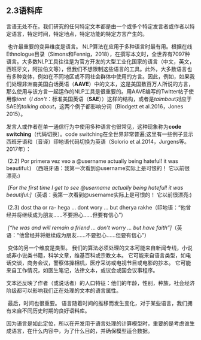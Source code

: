 ## 2.3语料库    

​	言语无处不在。我们研究的任何特定文本都是由一个或多个特定发言者或作者以特定语言，特定时间，特定地点，特定功能的特定方言产生的。

​	也许最重要的变异维度是语言。 NLP算法在应用于多种语言时最有用。根据在线Ethnologue目录（Simons和Fennig，2018），在撰写本文时，全世界有7097种语言。大多数NLP工具往往是为官方开发的大型工业化国家的语言（中文，英文，西班牙文，阿拉伯文等），但我们不想限制这些语言的工具。此外，大多数语言也有多种变体，例如在不同地区或不同社会群体中使用的方言。因此，例如，如果我们处理非洲裔美国白话英语（**AAVE**）中的文本，这是美国数百万人所说的方言，那么使用与该方言一起运作的NLP工具是很重要的。用AAVE编写的Twitter帖子使用像*iont*（*I don't*：标准美国英语（**SAE**））这样的结构，或者是*talmbou*t对应于SAE的*talking about*，这两个例子都影响分词（Blodgett et al.2016，Jones 2015）。

​	发言人或作者在单一通信行为中使用多种语言也很常见，这种现象称为**code switching**（代码切换）。code switching在全世界非常普遍;这里有一些例子显示西班牙语和（音译）印地语代码切换为英语（Solorio et al.2014，Jurgens等。 2017年）：

​	(2.2) Por primera vez veo a @username actually being hateful! it was beautiful:) （西班牙语：我第一次看到@username实际上是可恨的！ 它以前很漂亮:)

​	    *[For the first time I get to see @username actually being hateful! it was beautiful:]*（英语：我第一次看到@username实际上是可恨的！ 它以前很漂亮:)

​	(2.3) dost tha or ra- hega ... dont wory ... but dherya rakhe（印地语：“他曾经并将继续成为朋友......不要担心......但要有信心”）

​	  *[“he was and will remain a friend ... don’t worry ... but have faith”]*（英语：“他曾经并将继续成为朋友......不要担心......但要有信心”）

​	变体的另一个维度是类型。 我们的算法必须处理的文本可能来自新闻专线，小说或非小说类书籍，科学文章，维基百科或宗教文本。 它可能来自语言类型，如电话交谈，商务会议，警察体操相机，医疗采访或电视节目或电影的抄本。 它可能来自工作情况，如医生笔记，法律文本，或议会或国会议事程序。

​	文本还反映了作者（或说话者）的人口特征：他们的年龄，性别，种族，社会经济阶级都可以影响我们正在处理的文本的语言属性。

​	最后，时间也很重要。 语言随着时间的推移而发生变化，对于某些语言，我们拥有来自不同历史时期的良好语料库。

​	因为语言是如此定位，所以在开发用于语言处理的计算模型时，重要的是考虑谁生成语言，在什么内容中，为了什么目的，并确保模型适合数据。